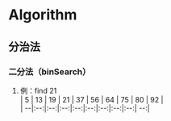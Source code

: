 # Algorithm
## 分治法
### 二分法（binSearch）
  1. 例：find 21  
  | 5 | 13 | 19 | 21 | 37 | 56 | 64 | 75 | 80 | 92 |  
  | --|:--:|:--:|:--:|:--:|:--:|:--:|:--:|:--:| --:|

